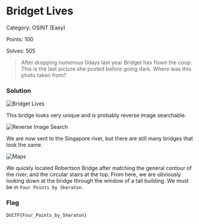 # Bridget Lives

Category: OSINT (Easy)

Points: 100

Solves: 505

>After dropping numerous 0days last year Bridget has flown the coop. This is the last picture she posted before going dark. Where was this photo taken from?

### Solution

![Bridget Lives](/images/BridgetChal.png)

This bridge looks very unique and is probably reverse image searchable.

![Reverse Image Search](/images/BridgetRevImgSearch.png)

We are now sent to the Singapore river, but there are still many bridges that look the same.

![Maps](/images/BridgetGoogleMaps.png)

We quickly located Robertson Bridge after matching the general contour of the river, and the circular stairs at the top. From here, we are obviously looking down at the bridge through the window of a tall building. We must be in ```Four Points by Sheraton```.



### Flag

```DUCTF{Four_Points_by_Sheraton}```